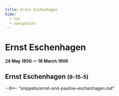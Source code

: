 ```yaml
---
title: Ernst Eschenhagen
hide:
  - toc
  - navigation 
---
```


# Ernst Eschenhagen

**24 May 1850 — 18 March 1906**

## Ernst Eschenhagen <small>(9‑15‑5)</small>

--8<-- "snippets/ernst-and-pauline-eschenhagen.md"
